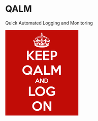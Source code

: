 # QALM
Quick Automated Logging and Monitoring



<img src="./docs/_static/KeepQalm.png" alt="Drawing" style="width: 230px;"/>

